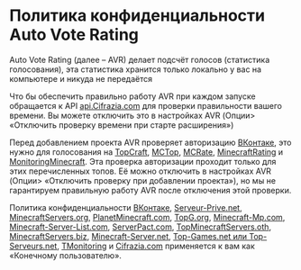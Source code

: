 # Политика конфиденциальности Auto Vote Rating
Auto Vote Rating (далее – AVR) делает подсчёт голосов (статистика голосования), эта статистика хранится только локально у вас на компьютере и никуда не передаётся

Что бы обеспечить правильно работу AVR при каждом запуске обращается к API [api.Cifrazia.com](https://api.cifrazia.com/) для проверки правильности вашего времени. Вы можете отключить это в настройках AVR (Опции> «Отключить проверку времени при старте расширения»)

Перед добавлением проекта AVR проверяет авторизацию [ВКонтаке](https://vk.com/), это нужно для голосования на [TopCraft](http://topcraft.ru/), [MCTop](https://mctop.su/), [MCRate](http://mcrate.su/), [MinecraftRating](http://minecraftrating.ru/) и [MonitoringMinecraft](http://monitoringminecraft.ru/). Эта проверка авторизации проходит только для этих перечисленных топов. Её можно отключить в настройках AVR (Опции> «Отключить проверку при добавлении проекта»), но мы не гарантируем правильную работу AVR после отключения этой проверки.

Политика конфиденциальности [ВКонтаке](https://vk.com/privacy), [Serveur-Prive.net](https://serveur-prive.net/cgu), [MinecraftServers.org](https://minecraftservers.org/privacy), [PlanetMinecraft.com](https://www.planetminecraft.com/privacy_policy/), [TopG.org](https://topg.org/privacy), [Minecraft-Mp.com](https://minecraft-mp.com/privacy/), [Minecraft-Server-List.com](https://minecraft-server-list.com/privacy/), [ServerPact.com](https://www.serverpact.com/algemene_voorwaarden.htm), [TopMinecraftServers.oth](https://topminecraftservers.org/privacy.php), [MinecraftServers.biz](https://minecraftservers.biz/terms/), [Minecraft-Server.net](https://minecraft-server.net/page/privacy/), [Top-Games.net или Top-Serveurs.net](https://top-games.net/privacy-policy), [TMonitoring](https://tmonitoring.com/agreement/) и [Cifrazia.com](https://cifrazia.com/ru/faq/confidentiality) применяется к вам как «Конечному пользователю».